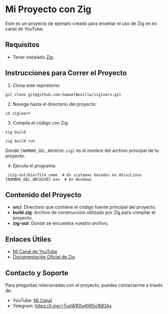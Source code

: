 # Mi Proyecto con Zig

Este es un proyecto de ejemplo creado para enseñar el uso de Zig en mi canal de YouTube.

## Requisitos

- Tener instalado [Zig](https://ziglang.org/download/).

## Instrucciones para Correr el Proyecto

1. Clona este repositorio:
```
git clone git@github.com:SamuelBonilla/ziglearn.git
```

2. Navega hasta el directorio del proyecto:
```
cd ziglearn
```

3. Compila el código con Zig:
```
zig build
```
```
zig build run
```
Donde `[NOMBRE_DEL_ARCHIVO.zig]` es el nombre del archivo principal de tu proyecto.

4. Ejecuta el programa:
```
./zig-out/bin/file_name  # En sistemas basados en Unix/Linux
[NOMBRE_DEL_ARCHIVO].exe  # En Windows
```

## Contenido del Proyecto

- **src/**: Directorio que contiene el código fuente principal del proyecto.
- **build.zig**: Archivo de construcción utilizado por Zig para compilar el proyecto.
- **zig-out**: Donde se encuentra nuestro archivo.

## Enlaces Útiles

- [Mi Canal de YouTube](https://www.youtube.com/@codigohouse/videos)
- [Documentación Oficial de Zig](https://ziglang.org/documentation/master/)

## Contacto y Soporte

Para preguntas relacionadas con el proyecto, puedes contactarme a través de:

- YouTube: [Mi Canal](https://www.youtube.com/@codigohouse/videos)
- Telegram: https://t.me/+TuqWR0w6W5o1MDAx

